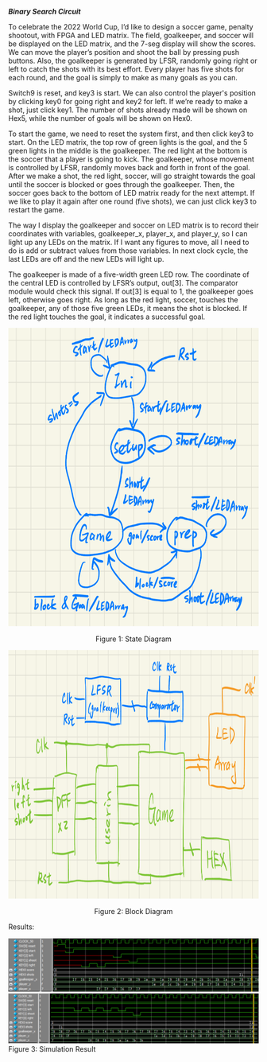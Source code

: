 ***Binary Search Circuit***


To celebrate the 2022 World Cup, I’d like to design a soccer game, penalty shootout, with FPGA and LED matrix. 
The field, goalkeeper, and soccer will be displayed on the LED matrix, and the 7-seg display will show the scores. 
We can move the player’s position and shoot the ball by pressing push buttons. 
Also, the goalkeeper is generated by LFSR, randomly going right or left to catch the shots with its best effort. 
Every player has five shots for each round, and the goal is simply to make as many goals as you can.



Switch9 is reset, and key3 is start. We can also control the player's position by clicking key0 for going right and key2 for left. 
If we’re ready to make a shot, just click key1. The number of shots already made will be shown on Hex5, while the number of goals will be shown on Hex0.


To start the game, we need to reset the system first, and then click key3 to start. 
On the LED matrix, the top row of green lights is the goal, and the 5 green lights in the middle is the goalkeeper. 
The red light at the bottom is the soccer that a player is going to kick.
The goalkeeper, whose movement is controlled by LFSR, randomly moves back and forth in front of the goal. 
After we make a shot, the red light, soccer, will go straight towards the goal until the soccer is blocked or goes through the goalkeeper. 
Then, the soccer goes back to the bottom of LED matrix ready for the next attempt.
If we like to play it again after one round (five shots), we can just click key3 to restart the game.



The way I display the goalkeeper and soccer on LED matrix is to record their coordinates with variables, goalkeeper_x, player_x, and player_y, so I can light up any LEDs on the matrix. 
If I want any figures to move, all I need to do is add or subtract values from those variables. In next clock cycle, the last LEDs are off and the new LEDs will light up.



The goalkeeper is made of a five-width green LED row. The coordinate of the central LED is controlled by LFSR’s output, out[3]. 
The comparator module would check this signal. If out[3] is equal to 1, the goalkeeper goes left, otherwise goes right. 
As long as the red light, soccer, touches the goalkeeper, any of those five green LEDs, it means the shot is blocked.
If the red light touches the goal, it indicates a successful goal.



<p align = "center">
<img src="https://github.com/Howard-121/Digital-System-Design-with-FPGAs/blob/master/Penalty%20Shootout/Images/shootout_state%20diagram.png" width="600" height="600" />
<p align = "center">
Figure 1: State Diagram



<p align = "center">
<img src="https://github.com/Howard-121/Digital-System-Design-with-FPGAs/blob/master/Penalty%20Shootout/Images/shootout_block%20diagram.png" width="700" height="500" />
<p align = "center">
Figure 2: Block Diagram



Results:

![Simulation1](https://github.com/Howard-121/Digital-System-Design-with-FPGAs/blob/master/Penalty%20Shootout/Images/shootout_1.png)
![Simulation2](https://github.com/Howard-121/Digital-System-Design-with-FPGAs/blob/master/Penalty%20Shootout/Images/shootout_2.png)
Figure 3: Simulation Result
